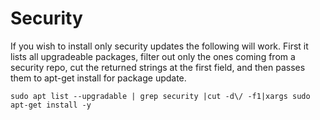 
# Security
If you wish to install only security updates the following will work. First it lists all upgradeable packages, 
filter out only the ones coming from a security repo, cut the returned strings at the first field, 
and then passes them to apt-get install for package update.
```shell
sudo apt list --upgradable | grep security |cut -d\/ -f1|xargs sudo apt-get install -y
```
